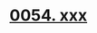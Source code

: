 # [0054. xxx](https://github.com/Tdahuyou/react/tree/main/0054.%20xxx)

<!-- region:toc -->

<!-- endregion:toc -->
